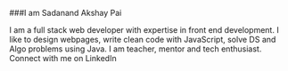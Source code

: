 ###I am Sadanand Akshay Pai

I am a full stack web developer with expertise in front end development. I like to design webpages, write clean code with JavaScript, solve DS and Algo problems using Java. I am teacher, mentor and tech enthusiast. Connect with me on LinkedIn

<!--
**sadanandpai/sadanandpai** is a ✨ _special_ ✨ repository because its `README.md` (this file) appears on your GitHub profile.

Here are some ideas to get you started:

- 🔭 I’m currently working on ...
- 🌱 I’m currently learning ...
- 👯 I’m looking to collaborate on ...
- 🤔 I’m looking for help with ...
- 💬 Ask me about ...
- 📫 How to reach me: ...
- 😄 Pronouns: ...
- ⚡ Fun fact: ...
-->
